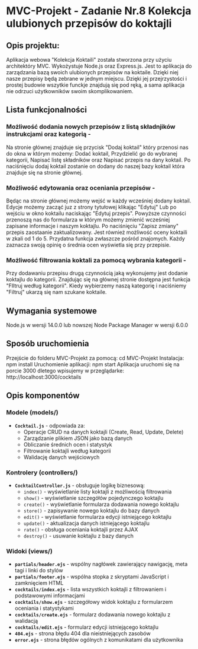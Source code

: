 # MVC-Projekt - Zadanie Nr.8 Kolekcja ulubionych przepisów do koktajli

## Opis projektu:
Aplikacja webowa "Kolekcja Koktaili" została stworzona przy użyciu architektóry MVC. Wykożystuje Node.js oraz Express.js. Jest to aplikacja do zarządzania bazą swoich ulubionych przepisów na koktaile. Dzięki niej nasze przepisy będą zebrane w jednym miejscu. Dzięki jej przejrzystości i prostej budowie wszytkie funckje znajdują się pod ręką, a sama aplikacja nie odrzuci użytkowników swoim skomplikowaniem.

## Lista funkcjonalności 
### Możliwość dodania nowych przepisów z listą składnjików instrukcjami oraz kategorią - 
Na stronie głównej znajduje się przycisk "Dodaj koktail" który przenosi nas do okna w którym możemy: Dodać koktail, Przydzielić go do wybranej kategorii, Napisać listę składników oraz Napisać przepis na dany koktail. Po naciśnięciu dodaj koktail zostanie on dodany do naszej bazy koktail która znajduje się na stronie głównej.

### Możliwość edytowania oraz oceniania przepisów - 
Będąc na stronie głównej możemy wejść w każdy wcześniej dodany koktail. Edycje możemy zacząć juz z strony tytułowej klikając "Edytuj" Lub po wejściu w okno koktailu naciskając "Edytuj przepis". Powyższe czynności przenoszą nas do formularza w którym możemy zmienić wcześniej zapisane informacje i naszym koktajlu. Po naciśnięciu "Zapisz zmiany" przepis zaostaanie zaktualizowany. Jest również możliwość oceny koktaili w zkali od 1 do 5. Przydatna funkcja zwłaszcze pośród znajomych. Każdy zaznacza swoją opinię o średnia ocen wyświetla się przy przepisie.

### Możliwość filtrowania koktali za pomocą wybrania kategorii - 
Przy dodawaniu przepisu drugą czynnością jaką wykonujemy jest dodanie koktajlu do kategorii. Znajdując się na głównej stronie dostępna jest funkcja "FIltruj według kategorii". Kiedy wybierzemy naszą kategorię i naciśniemy "Filtruj" ukarzą się nam szukane koktaile.

## Wymagania systemowe
Node.js w wersji 14.0.0 lub nowszej
Node Package Manager w wersji 6.0.0 

## Sposób uruchomienia
Przejście do folderu MVC-Projekt za pomocą: cd MVC-Projekt
Instalacja: npm install
Uruchomienie aplikacji: npm start
Aplikacja uruchomi się na porcie 3000 dletego wpisujemy w przeglądarke: http://localhost:3000/cocktails

## Opis komponentów

### Modele (models/)
- **`Cocktail.js`** - odpowiada za:
  - Operacje CRUD na danych koktajli (Create, Read, Update, Delete)
  - Zarządzanie plikiem JSON jako bazą danych
  - Obliczanie średnich ocen i statystyk
  - Filtrowanie koktajli według kategorii
  - Walidację danych wejściowych

### Kontrolery (controllers/)
- **`CocktailController.js`** - obsługuje logikę biznesową:
  - `index()` - wyświetlanie listy koktajli z możliwością filtrowania
  - `show()` - wyświetlanie szczegółów pojedynczego koktajlu
  - `create()` - wyświetlanie formularza dodawania nowego koktajlu
  - `store()` - zapisywanie nowego koktajlu do bazy danych
  - `edit()` - wyświetlanie formularza edycji istniejącego koktajlu
  - `update()` - aktualizacja danych istniejącego koktajlu
  - `rate()` - obsługa oceniania koktajli przez AJAX
  - `destroy()` - usuwanie koktajlu z bazy danych

### Widoki (views/)
- **`partials/header.ejs`** - wspólny nagłówek zawierający nawigację, meta tagi i linki do stylów
- **`partials/footer.ejs`** - wspólna stopka z skryptami JavaScript i zamknięciem HTML
- **`cocktails/index.ejs`** - lista wszystkich koktajli z filtrowaniem i podstawowymi informacjami
- **`cocktails/show.ejs`** - szczegółowy widok koktajlu z formularzem oceniania i statystykami
- **`cocktails/create.ejs`** - formularz dodawania nowego koktajlu z walidacją
- **`cocktails/edit.ejs`** - formularz edycji istniejącego koktajlu
- **`404.ejs`** - strona błędu 404 dla nieistniejących zasobów
- **`error.ejs`** - strona błędów ogólnych z komunikatami dla użytkownika




